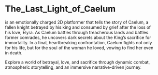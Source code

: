 # The_Last_Light_of_Caelum
is an emotionally charged 2D platformer that tells the story of Caelum, a fallen knight betrayed by his king and consumed by grief after the loss of his love, Elyra. As Caelum battles through treacherous lands and battles former comrades, he uncovers dark secrets about the King’s sacrifice for immortality. In a final, heartbreaking confrontation, Caelum fights not only for his life, but for the soul of the woman he loved, vowing to find her even in death.

Explore a world of betrayal, love, and sacrifice through dynamic combat, atmospheric storytelling, and an immersive narrative-driven journey.

